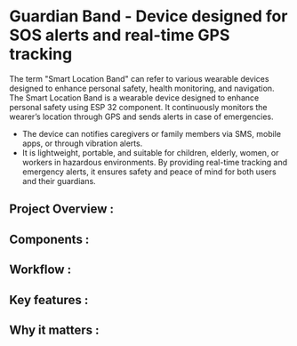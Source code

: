 # Guardian Band - Device designed for SOS alerts and real-time GPS tracking
The term "Smart Location Band" can refer to various wearable devices designed to enhance personal safety, health monitoring, and navigation. 
The Smart Location Band is a wearable device designed to enhance personal safety using ESP 32 component.
It continuously monitors the wearer’s location through GPS and sends alerts in case of emergencies.
  - The device can notifies caregivers or family members via SMS, mobile apps, or through vibration alerts.
  - It is lightweight, portable, and suitable for children, elderly, women, or workers in hazardous environments.
By providing real-time tracking and emergency alerts, it ensures safety and peace of mind for both users and their guardians.
## Project Overview :
## Components :
## Workflow :
## Key features :
## Why it matters :
